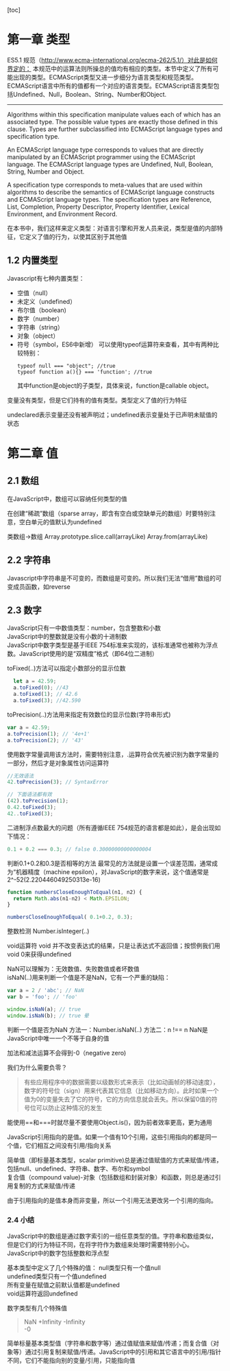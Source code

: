 [toc]

# 第一章 类型

ES5.1 规范（http://www.ecma-international.org/ecma-262/5.1/）对此是如何界定的：
  本规范中的运算法则所操总的值均有相应的类型。本节中定义了所有可能出现的类型。ECMAScript类型又进一步细分为语言类型和规范类型。
  ECMAScript语言中所有的值都有一个对应的语言类型。ECMAScript语言类型包括Undefined、Null，Boolean、String、Number和Object.
***
  Algorithms within this specification manipulate values each of which has an associated type. The possible value types are exactly those defined in this clause. Types are further subclassified into ECMAScript language types and specification type.

  An ECMAScript language type corresponds to values that are directly manipulated by an ECMAScript programmer using the ECMAScript language. The ECMAScript language types are Undefined, Null, Boolean, String, Number and Object.

  A specification type corresponds to meta-values that are used within algorithms to describe the semantics of ECMAScript language constructs and ECMAScript language types. The specification types are Reference, List, Completion, Property Descriptor, Property Identifier, Lexical Environment, and Environment Record.

在本书中，我们这样来定义类型：对语言引擎和开发人员来说，类型是值的内部特征，它定义了值的行为，以使其区别于其他值

## 1.2 内置类型

Javascript有七种内置类型：
* 空值（null）
* 未定义（undefined）
* 布尔值（boolean)
* 数字（number）
* 字符串（string）
* 对象（object）
* 符号（symbol，ES6中新增）
可以使用typeof运算符来查看，其中有两种比较特别：
  ```
  typeof null === "object"; //true
  typeof function a(){} === 'function'; //true
  ```
  其中function是object的子类型，具体来说，function是callable object。

变量没有类型，但是它们持有的值有类型。类型定义了值的行为特征

undeclared表示变量还没有被声明过；undefined表示变量处于已声明未赋值的状态

# 第二章 值

##  2.1 数组

在JavaScript中，数组可以容纳任何类型的值

在创建“稀疏”数组（sparse array，即含有空白或空缺单元的数组）时要特别注意，空白单元的值默认为undefined

类数组->数组
Array.prototype.slice.call(arrayLike)
Array.from(arrayLike)

## 2.2 字符串

Javascript中字符串是不可变的，而数组是可变的。所以我们无法“借用”数组的可变成员函数，如reverse

## 2.3 数字

JavaScript只有一中数值类型：number，包含整数和小数  
JavaScript中的整数就是没有小数的十进制数  
JavaScript中数字类型是基于IEEE 754标准来实现的，该标准通常也被称为浮点数。JavaScript使用的是“双精度”格式（即64位二进制） 

toFixed(..)方法可以指定小数部分的显示位数  
~~~js
  let a = 42.59;
  a.toFixed(0); //43
  a.toFixed(1); // 42.6
  a.toFixed(3); //42.590
  ~~~

  toPrecision(..)方法用来指定有效数位的显示位数(字符串形式)
  ~~~js
  var a = 42.59;
  a.toPrecision(1); // '4e+1'
  a.toPrecision(2); // '43'
  ~~~

  使用数字常量调用该方法时，需要特别注意，.运算符会优先被识别为数字常量的一部分，然后才是对象属性访问运算符
  ~~~js
  //无效语法
42.toPrecision(3); // SyntaxError

// 下面语法都有效
(42).toPrecision(1);
0.42.toFixed(3);
42..toFixed(3);
  ~~~

  二进制浮点数最大的问题（所有遵循IEEE 754规范的语言都是如此），是会出现如下情况：
  ~~~js
  0.1 + 0.2 === 0.3; // false 0.30000000000000004
  ~~~

  判断0.1+0.2和0.3是否相等的方法
  最常见的方法就是设置一个误差范围，通常成为“机器精度（machine epsilon），对JavaScript的数字来说，这个值通常是2^-52(2.220446049250313e-16)
  ~~~js
  function numbersCloseEnoughToEqual(n1, n2) {
    return Math.abs(n1-n2) < Math.EPSILON;
  }

  numbersCloseEnoughToEqual( 0.1+0.2, 0.3);
  ~~~

  整数检测
    Number.isInteger(..)
  
  void运算符
    void 并不改变表达式的结果，只是让表达式不返回值；按惯例我们用void 0来获得undefined

NaN可以理解为：无效数值、失败数值或者坏数值  
isNaN(..)用来判断一个值是不是NaN，它有一个严重的缺陷：
~~~js
var a = 2 / 'abc'; // NaN
var b = 'foo'; // 'foo'

window.isNaN(a); // true
window.isNaN(b); // true 晕
~~~

判断一个值是否为NaN
  方法一：Number.isNaN(..)
  方法二：n !== n 
    NaN是JavaScript中唯一一个不等于自身的值

加法和减法运算不会得到-0（negative zero)

我们为什么需要负零？  
>有些应用程序中的数据需要以级数形式来表示（比如动画帧的移动速度），数字的符号位（sign）用来代表其它信息（比如移动方向）。此时如果一个值为0的变量失去了它的符号，它的方向信息就会丢失。所以保留0值的符号位可以防止这种情况的发生  
  
能使用==和===时就尽量不要使用Object.is()，因为前者效率更高，更为通用  

JavaScript引用指向的是值。如果一个值有10个引用，这些引用指向的都是同一个值，它们相互之间没有引用/指向关系

简单值（即标量基本类型，scalar primitive)总是通过值赋值的方式来赋值/传递，包括null、undefined、字符串、数字、布尔和symbol  
复合值（compound value)-对象（包括数组和封装对象）和函数，则总是通过引用复制的方式来赋值/传递  

由于引用指向的是值本身而非变量，所以一个引用无法更改另一个引用的指向。

### 2.4 小结

JavaScript中的数组是通过数字索引的一组任意类型的值。字符串和数组类似，但是它们的行为特征不同，在将字符作为数组来处理时需要特别小心。JavaScript中的数字包括整数和浮点型

基本类型中定义了几个特殊的值：
  null类型只有一个值null  
  undefined类型只有一个值undefined  
  所有变量在赋值之前默认值都是undefined  
  void运算符返回undefined

数字类型有几个特殊值
  > NaN
  > +Infinity
  > -Infinity  
  > -0

简单标量基本类型值（字符串和数字等）通过值赋值来赋值/传递；而复合值（对象等）通过引用复制来赋值/传递。JavaScript中的引用和其它语言中的引用/指针不同，它们不能指向别的变量/引用，只能指向值










